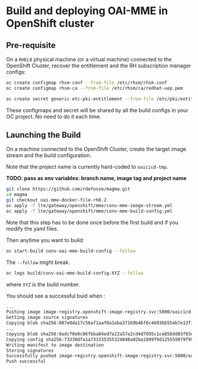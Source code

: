 # Build and deploying OAI-MME in OpenShift cluster #

## Pre-requisite ##

On a `RHEL8` physical machine (or a virtual machine) connected to the OpenShift Cluster, recover the entitlement and the RH subscription manager configs:

```bash
oc create configmap rhsm-conf --from-file /etc/rhsm/rhsm.conf
oc create configmap rhsm-ca --from-file /etc/rhsm/ca/redhat-uep.pem

oc create secret generic etc-pki-entitlement --from-file /etc/pki/entitlement/{NUMBER_ON_YOUR_COMPUTER}.pem --from-file /etc/pki/entitlement/{NUMBER_ON_YOUR_COMPUTER}-key.pem
```

These configmaps and secret will be shared by all the build configs in your OC project. No need to do it each time.

## Launching the Build ##

On a machine connected to the OpenShift Cluster, create the target image stream and the build configuration.

Note that the project name is currently hard-coded to `oaicicd-tmp`.

**TODO: pass as env variables: branch name, image tag and project name**

```bash
git clone https://github.com/rdefosse/magma.git
cd magma
git checkout oai-mme-docker-file-rh8.2
oc apply -f lte/gateway/openshift/mme/conv-mme-image-stream.yml
oc apply -f lte/gateway/openshift/mme/conv-mme-build-config.yml
```

Note that this step has to be done once before the first build and if you modify the yaml files.

Then anytime you want to build:

```bash
oc start-build conv-oai-mme-build-config --follow
```

The `--follow` might break.

```bash
oc logs build/conv-oai-mme-build-config-XYZ --follow
```

where `XYZ` is the build number.

You should see a successful buid when :

```bash
...
Pushing image image-registry.openshift-image-registry.svc:5000/oaicicd-tmp/conv-oai-mme:ci-tmp ...
Getting image source signatures
Copying blob sha256:087e0da17c56af1aaf0a1eba37169b46f6c46936b554b7e13f11165dac4ba8ef
...
Copying blob sha256:0adcf0e0c86fbba84ed7a22a57a2cd4d7695c1ce858dd03f03dc3002880b8061
Copying config sha256:73330dfa1a733335355324848a02ba1899f9d125559979f9911f3dedcd4450ca
Writing manifest to image destination
Storing signatures
Successfully pushed image-registry.openshift-image-registry.svc:5000/oaicicd-tmp/conv-oai-mme@sha256:c1de087af5515d22e40486fb181f6ff65a7f34788d8174aa122d686667042cf9
Push successful
```
